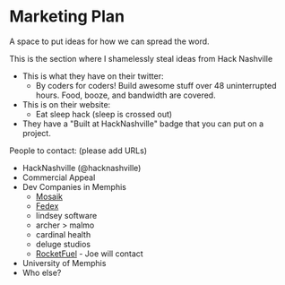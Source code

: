 Marketing Plan
====

A space to put ideas for how we can spread the word.

This is the section where I shamelessly steal ideas from Hack Nashville
* This is what they have on their twitter:
  * By coders for coders! Build awesome stuff over 48 uninterrupted hours. Food, booze, and bandwidth are covered.
* This is on their website:
  * Eat sleep hack (sleep is crossed out)  
* They have a "Built at HackNashville" badge that you can put on a project.

People to contact: (please add URLs)
* HackNashville (@hacknashville)
* Commercial Appeal
* Dev Companies in Memphis
  * [Mosaik](http://www.mosaik.com)
  * [Fedex](http://www.fedex.com)
  * lindsey software
  * archer > malmo
  * cardinal health
  * deluge studios
  * [RocketFuel](http://www.gorocketfuel.com) - Joe will contact
* University of Memphis
* Who else?
